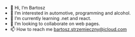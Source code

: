 - 👋 Hi, I’m Bartosz
- 👀 I’m interested in automotive, programming and alcohol.
- 🌱 I’m currently learning .net and react.
- 💞️ I’m looking to collaborate on web pages.
- 📫 How to reach me bartosz.strzemieczny@icloud.com

<!---
strzemieczny/strzemieczny is a ✨ special ✨ repository because its `README.md` (this file) appears on your GitHub profile.
You can click the Preview link to take a look at your changes.
--->
